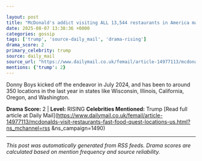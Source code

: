 ```yaml
---

layout: post
title: "McDonald's addict visiting ALL 13,544 restaurants in America makes stunning health admission that"l" delight Trump"
date: 2025-08-07 13:38:36 +0000
categories: gossip
tags: ['trump', 'source-daily_mail', 'drama-rising']
drama_score: 2
primary_celebrity: trump
source: daily_mail
source_url: "https://www.dailymail.co.uk/femail/article-14977113/mcdonalds-visit-restaurants-fast-food-quest-locations-us.html?ns_mchannel=rss&1490&campaign=1490"
mentions: {'trump': 2}
---
```


Donny Boys kicked off the endeavor in July 2024, and has been to around 350 locations in the last year in states like Wisconsin, Illinois, California, Oregon, and Washington.

**Drama Score:** 2 | **Level:** RISING **Celebrities Mentioned:** Trump [Read full article at Daily Mail](https://www.dailymail.co.uk/femail/article-14977113/mcdonalds-visit-restaurants-fast-food-quest-locations-us.html?ns_mchannel=rss &ns_campaign=1490)

---

*This post was automatically generated from RSS feeds. Drama scores are calculated based on mention frequency and source reliability.*